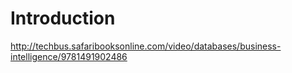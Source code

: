 # Introduction

http://techbus.safaribooksonline.com/video/databases/business-intelligence/9781491902486